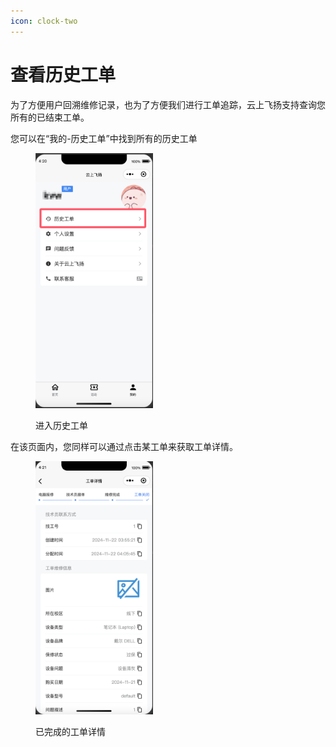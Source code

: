 ```yaml
---
icon: clock-two
---
```


# 查看历史工单

为了方便用户回溯维修记录，也为了方便我们进行工单追踪，云上飞扬支持查询您所有的已结束工单。

您可以在“我的-历史工单”中找到所有的历史工单

<figure><img src="../.gitbook/assets/QQ_1732220441734.png" alt="" width="188"><figcaption><p>进入历史工单</p></figcaption></figure>

在该页面内，您同样可以通过点击某工单来获取工单详情。

<figure><img src="../.gitbook/assets/QQ_1732220522316.png" alt="" width="188"><figcaption><p>已完成的工单详情</p></figcaption></figure>
